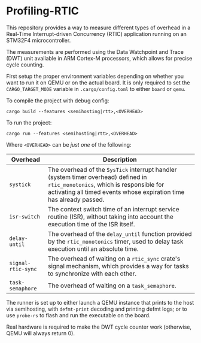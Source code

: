 # Profiling-RTIC

This repository provides a way to measure different types of overhead in a Real-Time Interrupt-driven Concurrency (RTIC) application running on an STM32F4 microcontroller.

The measurements are performed using the Data Watchpoint and Trace (DWT) unit available in ARM Cortex-M processors, which allows for precise cycle counting.

First setup the proper environment variables depending on whether you want to run it on QEMU or on the actual board. It is only required to set the `CARGO_TARGET_MODE` variable in `.cargo/config.toml` to either `board` or `qemu`.

To compile the project with debug config:
```
cargo build --features <semihosting|rtt>,<OVERHEAD>
```

To run the project:
```
cargo run --features <semihosting|rtt>,<OVERHEAD>
```

Where `<OVERHEAD>` can be *just one* of the following:

| Overhead           | Description | 
|--------------------|-----------|
| `systick`          | The overhead of the `SysTick` interrupt handler (system timer overhead) defined in `rtic_monotonics`, which is responsible for activating all timed events whose expiration time has already passed. |
| `isr-switch`       | The context switch time of an interrupt service routine (ISR), without taking into account the execution time of the ISR itself. |
| `delay-until`      | The overhead of the `delay_until` function provided by the `rtic_monotonics` timer, used to delay task execution until an absolute time. |
| `signal-rtic-sync` | The overhead of waiting on a `rtic_sync` crate's signal mechanism, which provides a way for tasks to synchronize with each other. |
| `task-semaphore`   | The overhead of waiting on a `task_semaphore`. | 

The runner is set up to either launch a QEMU instance that prints to the host via semihosting, with `defmt-print` decoding and printing defmt logs; or to use `probe-rs` to flash and run the executable on the board.

Real hardware is required to make the DWT cycle counter work (otherwise, QEMU will always return 0).